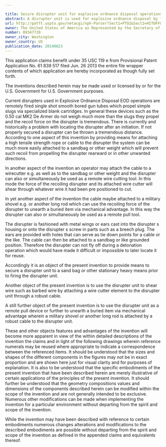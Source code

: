```yaml
---

title: Secure disrupter unit for explosive ordnance disposal operations
abstract: A disrupter unit is used for explosive ordnance disposal by firing a slug into the ordnance to be destroyed. A method is shown to secure the disrupter unit to a sand bag or other stationary location during such firing of the disrupter unit. The present invention may also adapt the disrupter unit to shear wire, such as barbed wire, by attaching a wire cutter element to the disrupter unit through a robust cable during firing. Likewise, the disrupter unit may be used as a remote pull device or further to unearth a buried item via mechanical advantage, wherein a military shovel or another long rod is attached by a robust cable to the disrupter unit.
url: http://patft.uspto.gov/netacgi/nph-Parser?Sect1=PTO2&Sect2=HITOFF&p=1&u=%2Fnetahtml%2FPTO%2Fsearch-adv.htm&r=1&f=G&l=50&d=PALL&S1=09347728&OS=09347728&RS=09347728
owner: The United States of America as Represented by the Secretary of the Army
number: 09347728
owner_city: Washington
owner_country: US
publication_date: 20140623
---
```

This application claims benefit under 35 USC 119 e from Provisional Patent Application No. 61 839 517 filed Jun. 26 2013 the entire file wrapper contents of which application are hereby incorporated as though fully set forth.

The inventions described herein may be made used or licensed by or for the U.S. Government for U.S. Government purposes.

Current disrupters used in Explosive Ordnance Disposal EOD operations are remotely fired single shot smooth bored gun tubes which propel simple slugs via specialized blank cartridges. In general these devices such as the 0.50 cal MK2 De Armer do not weigh much more than the slugs they propel and the recoil force on the disrupter is tremendous. There is currently and historically a problem with locating the disrupter after an initiation. If not properly secured a disrupter can be thrown a tremendous distance. According to one aspect of this invention by providing means for attaching a high tensile strength rope or cable to the disrupter the system can be much more easily attached to a sandbag or other weight which will prevent such recoil from propelling the disrupter rearward or in other unwanted directions.

In another aspect of the invention an operator may attach the cable to a wirecutter e.g. as well as to the sandbag or other weight and the disrupter can also or simultaneously be used as a remote wire cutting tool. In this mode the force of the recoiling disrupter and its attached wire cutter will shear through whatever wire it had been pre positioned to cut.

In yet another aspect of the invention the cable maybe attached to a military shovel e.g. or another long rod which can use the recoiling force of the disrupter to unearth a buried item via mechanical advantage. In this way the disrupter can also or simultaneously be used as a remote pull tool.

The disrupter is fashioned with metal wings or ears cast into the disrupter s housing or onto the disrupter s screw in parts such as a breech plug. The ears are provided with holes that can serve as tie down points for a cable or the like. The cable can then be attached to a sandbag or like grounded position. Therefore the disrupter can not fly off during a detonation operation which would have made it difficult or impossible to later locate it for reuse.

Accordingly it is an object of the present invention to provide means to secure a disrupter unit to a sand bag or other stationary heavy means prior to firing the disrupter unit.

Another object of the present invention is to use the disrupter unit to shear wire such as barbed wire by attaching a wire cutter element to the disrupter unit through a robust cable.

A still further object of the present invention is to use the disrupter unit as a remote pull device or further to unearth a buried item via mechanical advantage wherein a military shovel or another long rod is attached by a robust cable to the disrupter unit.

These and other objects features and advantages of the invention will become more apparent in view of the within detailed descriptions of the invention the claims and in light of the following drawings wherein reference numerals may be reused where appropriate to indicate a correspondence between the referenced items. It should be understood that the sizes and shapes of the different components in the figures may not be in exact proportion and are shown here just for visual clarity and for purposes of explanation. It is also to be understood that the specific embodiments of the present invention that have been described herein are merely illustrative of certain applications of the principles of the present invention. It should further be understood that the geometry compositions values and dimensions of the components described herein can be modified within the scope of the invention and are not generally intended to be exclusive. Numerous other modifications can be made when implementing the invention for a particular environment without departing from the spirit and scope of the invention.

While the invention may have been described with reference to certain embodiments numerous changes alterations and modifications to the described embodiments are possible without departing from the spirit and scope of the invention as defined in the appended claims and equivalents thereof.

